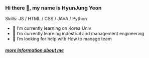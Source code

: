 ### Hi there 👋, my name is HyunJung Yeon

Skills: JS / HTML / CSS / JAVA / Python

- 🔭 I’m currently learning on Korea Univ
- 🌱 I’m currently learning indestrial and management engineering
- 🤔 I’m looking for help with How to manage team 

##### [more Information about me](https://link.inpock.co.kr/yeonhj0507)
